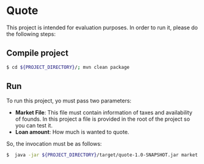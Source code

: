 Quote
=====

This project is intended for evaluation purposes. In order to run it, please do the following steps:

## Compile project

```bash
$ cd ${PROJECT_DIRECTORY}/; mvn clean package
```

## Run
To run this project, yo must pass two parameters:
* **Market File**: This file must contain information of taxes and availability of founds. In this project a file is provided in the root of the project so you can test it.
* **Loan amount**: How much is wanted to quote.

So, the invocation must be as follows:
```bash
$  java -jar ${PROJECT_DIRECTORY}/target/quote-1.0-SNAPSHOT.jar market.csv 1000
```
